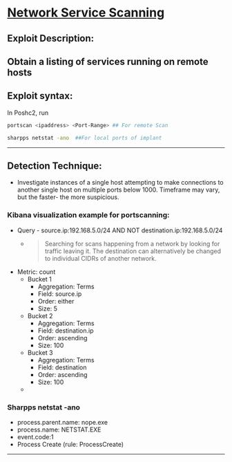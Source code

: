 # [Network Service Scanning](https://attack.mitre.org/techniques/T1046/)

## Exploit Description: 
Obtain a listing of services running on remote hosts
---
## Exploit syntax:
In Poshc2, run 
```sh
portscan <ipaddress> <Port-Range> ## For remote Scan

sharpps netstat -ano  ##For local ports of implant
```
---
## Detection Technique:
* Investigate instances of a single host attempting to make connections to another single host on multiple ports below 1000. Timeframe may vary, but the faster- the more suspicious.

### Kibana visualization example for portscanning:

* Query - source.ip:192.168.5.0/24 AND NOT destination.ip:192.168.5.0/24
    * > Searching for scans happening from a network by looking for traffic leaving it. The destination can alternatively be changed to individual CIDRs of another network.
* Metric: count
    * Bucket 1
        * Aggregation: Terms
        * Field: source.ip
        * Order: either
        * Size: 5
    * Bucket 2
        * Aggregation: Terms
        * Field: destination.ip
        * Order: ascending
        * Size: 100
    * Bucket 3
        * Aggregation: Terms
        * Field: destination
        * Order: ascending
        * Size: 100
    *

### Sharpps netstat -ano
* process.parent.name: nope.exe     
* process.name: NETSTAT.EXE
* event.code:1
* Process Create (rule: ProcessCreate)
---  
